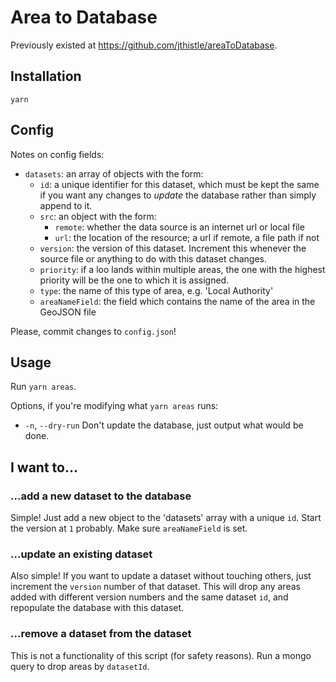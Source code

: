 # Area to Database

Previously existed at https://github.com/jthistle/areaToDatabase.

## Installation

`yarn`

## Config

Notes on config fields:

- `datasets`: an array of objects with the form:
  - `id`: a unique identifier for this dataset, which must be kept the same if you want any changes to _update_ the database rather than simply append to it.
  - `src`: an object with the form:
    - `remote`: whether the data source is an internet url or local file
    - `url`: the location of the resource; a url if remote, a file path if not
  - `version`: the version of this dataset. Increment this whenever the source file or anything to do with this dataset changes.
  - `priority`: if a loo lands within multiple areas, the one with the highest priority will be the one to which it is assigned.
  - `type`: the name of this type of area, e.g. 'Local Authority'
  - `areaNameField`: the field which contains the name of the area in the GeoJSON file

Please, commit changes to `config.json`!

## Usage

Run `yarn areas`.

Options, if you're modifying what `yarn areas` runs:

- `-n`, `--dry-run` Don't update the database, just output what would be done.

## I want to...

### ...add a new dataset to the database

Simple! Just add a new object to the 'datasets' array with a unique `id`. Start the version at `1` probably. Make sure `areaNameField` is set.

### ...update an existing dataset

Also simple! If you want to update a dataset without touching others, just increment the `version` number of that dataset. This will drop any areas added with different
version numbers and the same dataset `id`, and repopulate the database with this dataset.

### ...remove a dataset from the dataset

This is not a functionality of this script (for safety reasons). Run a mongo query to drop areas by `datasetId`.
